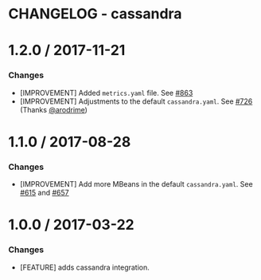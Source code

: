 # CHANGELOG - cassandra

1.2.0 / 2017-11-21
==================

### Changes

* [IMPROVEMENT] Added `metrics.yaml` file. See [#863][]
* [IMPROVEMENT] Adjustments to the default `cassandra.yaml`. See [#726][] (Thanks [@arodrime][])

1.1.0 / 2017-08-28
==================

### Changes

* [IMPROVEMENT] Add more MBeans in the default `cassandra.yaml`. See [#615][] and [#657][]

1.0.0 / 2017-03-22
==================

### Changes

* [FEATURE] adds cassandra integration.

[#615]: https://github.com/DataDog/integrations-core/issues/615
[#657]: https://github.com/DataDog/integrations-core/issues/657
[#726]: https://github.com/DataDog/integrations-core/issues/726
[#863]: https://github.com/DataDog/integrations-core/issues/863
[@arodrime]: https://github.com/arodrime

[#615]: https://github.com/DataDog/integrations-core/issues/615
[#657]: https://github.com/DataDog/integrations-core/issues/657
[#726]: https://github.com/DataDog/integrations-core/issues/726
[#863]: https://github.com/DataDog/integrations-core/issues/863
[@arodrime]: https://github.com/arodrime

[#615]: https://github.com/DataDog/integrations-core/issues/615
[#657]: https://github.com/DataDog/integrations-core/issues/657
[#726]: https://github.com/DataDog/integrations-core/issues/726
[#863]: https://github.com/DataDog/integrations-core/issues/863
[@arodrime]: https://github.com/arodrime
